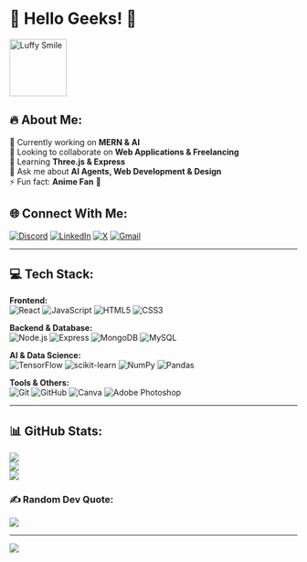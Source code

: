 # 💫 Hello Geeks! 🚀

<img src="https://media.giphy.com/media/3oriO0OEd9QIDdllqo/giphy.gif" width="100" alt="Luffy Smile"/>

## 🔥 About Me:
🔭 Currently working on **MERN & AI**  
👯 Looking to collaborate on **Web Applications & Freelancing**  
🌱 Learning **Three.js & Express**  
💬 Ask me about **AI Agents, Web Development & Design**  
⚡ Fun fact: **Anime Fan** 🎌

## 🌐 Connect With Me:
[![Discord](https://img.shields.io/badge/Discord-5865F2?style=square&logo=discord&logoColor=white)](https://discord.gg/vishalpatil3344)
[![LinkedIn](https://img.shields.io/badge/LinkedIn-0A66C2?style=square&logo=linkedin&logoColor=white)](https://linkedin.com/in/vishalpatil0111)
[![X](https://img.shields.io/badge/X-000000?style=square&logo=x&logoColor=white)](https://x.com/ivishalpatil01)
[![Gmail](https://img.shields.io/badge/Email-D14836?style=square&logo=gmail&logoColor=white)](mailto:vishall.patil0111@gmail.com)

---

## 💻 Tech Stack:
**Frontend:**  
![React](https://img.shields.io/badge/React-20232a?style=for-the-badge&logo=react&logoColor=61DAFB) ![JavaScript](https://img.shields.io/badge/JavaScript-F7DF1E?style=for-the-badge&logo=javascript&logoColor=black) ![HTML5](https://img.shields.io/badge/HTML5-E34F26?style=for-the-badge&logo=html5&logoColor=white) ![CSS3](https://img.shields.io/badge/CSS3-1572B6?style=for-the-badge&logo=css3&logoColor=white)  

**Backend & Database:**  
![Node.js](https://img.shields.io/badge/Node.js-339933?style=for-the-badge&logo=node.js&logoColor=white) ![Express](https://img.shields.io/badge/Express.js-000000?style=for-the-badge&logo=express&logoColor=white) ![MongoDB](https://img.shields.io/badge/MongoDB-47A248?style=for-the-badge&logo=mongodb&logoColor=white) ![MySQL](https://img.shields.io/badge/MySQL-4479A1?style=for-the-badge&logo=mysql&logoColor=white) 

**AI & Data Science:**  
![TensorFlow](https://img.shields.io/badge/TensorFlow-FF6F00?style=for-the-badge&logo=tensorflow&logoColor=white) ![scikit-learn](https://img.shields.io/badge/scikit--learn-F7931E?style=for-the-badge&logo=scikit-learn&logoColor=white) ![NumPy](https://img.shields.io/badge/NumPy-013243?style=for-the-badge&logo=numpy&logoColor=white) ![Pandas](https://img.shields.io/badge/Pandas-150458?style=for-the-badge&logo=pandas&logoColor=white)  

**Tools & Others:**  
![Git](https://img.shields.io/badge/Git-F05033?style=for-the-badge&logo=git&logoColor=white) ![GitHub](https://img.shields.io/badge/GitHub-181717?style=for-the-badge&logo=github&logoColor=white) ![Canva](https://img.shields.io/badge/Canva-00C4CC?style=for-the-badge&logo=canva&logoColor=white) ![Adobe Photoshop](https://img.shields.io/badge/Photoshop-31A8FF?style=for-the-badge&logo=adobe-photoshop&logoColor=white)  

---

## 📊 GitHub Stats:
![](https://github-readme-stats.vercel.app/api?username=Vishalpatil0111&theme=blue-green&hide_border=true&include_all_commits=false&count_private=true)  
![](https://nirzak-streak-stats.vercel.app/?user=Vishalpatil0111&theme=blue-green&hide_border=true)  
![](https://github-readme-stats.vercel.app/api/top-langs/?username=Vishalpatil0111&theme=blue-green&hide_border=true&include_all_commits=false&count_private=true&layout=compact)  

### ✍️ Random Dev Quote:
![](https://quotes-github-readme.vercel.app/api?type=horizontal&theme=merko)

---
[![](https://visitcount.itsvg.in/api?id=Vishalpatil0111&icon=3&color=6)](https://visitcount.itsvg.in)

<!-- Proudly created with GPRM ( https://gprm.itsvg.in ) -->
